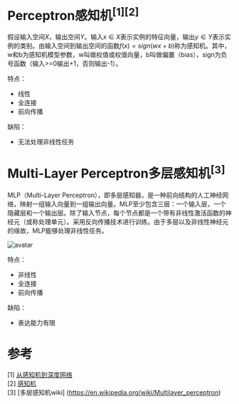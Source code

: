# Perceptron感知机<sup>[1][2]
假设输入空间$X$，输出空间$Y$。输入$x\in X$表示实例的特征向量，输出$y\in Y$表示实例的类别。由输入空间到输出空间的函数$f(x)=sign(wx+b)$称为感知机。其中，w和b为感知机模型参数，w叫做权值或权值向量，b叫做偏置（bias），sign为负号函数（输入>=0输出+1，否则输出-1）。

特点：
- 线性
- 全连接
- 前向传播

缺陷：
- 无法处理非线性任务
# Multi-Layer Perceptron多层感知机<sup>[3]
MLP（Multi-Layer Perceptron），即多层感知器，是一种前向结构的人工神经网络，映射一组输入向量到一组输出向量。MLP至少包含三层：一个输入层，一个隐藏层和一个输出层。除了输入节点，每个节点都是一个带有非线性激活函数的神经元（或称处理单元）。采用反向传播技术进行训练。由于多层以及非线性神经元的缘故，MLP能够处理非线性任务。

![avatar](https://gss1.bdstatic.com/9vo3dSag_xI4khGkpoWK1HF6hhy/baike/c0%3Dbaike80%2C5%2C5%2C80%2C26/sign=a7de1807f0faaf5190ee89eded3dff8b/aec379310a55b319820132544ea98226cffc1712.jpg)


特点：
- 非线性
- 全连接
- 前向传播

缺陷：
- 表达能力有限


# 参考
[1] [从感知机到深度网络](https://www.cnblogs.com/xiaowanyer/p/3701944.html) <br/>
[2] [感知机](https://blog.csdn.net/sinat_30537123/article/details/74141220) <br/>
[3] [多层感知机wiki] (https://en.wikipedia.org/wiki/Multilayer_perceptron)